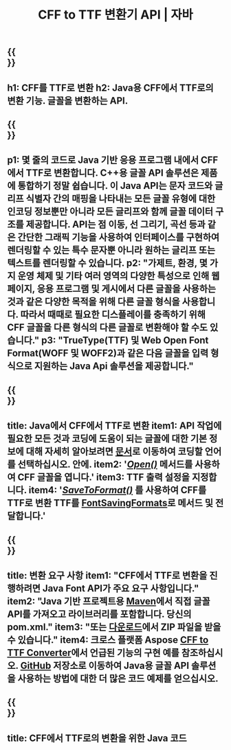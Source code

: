 ﻿---
translation: true
template: /_templates/conversion-child-java.md
title: CFF to TTF 변환기 API | 자바
description: Windows 및 Linux에서 Java API를 사용하여 CFF를 TTF로 변환합니다. 이 기본 CFF에서 TTF로의 글꼴 변환 기능을 자체 솔루션에 통합하십시오.
keywords: cff에서 ttf 자바 API로, cff2ttf 자바 솔루션으로, cff에서 ttf 자바로
url: /java/conversion/cff-to-ttf/
family: font
platformtag: java
feature: conversion
informat: CFF
outformat: TTF
faq: faqchild
otherformats: WOFF WOFF2
---

{{<section banner>}}
---
h1: CFF를 TTF로 변환
h2: Java용 CFF에서 TTF로의 변환 기능. 글꼴을 변환하는 API.
---

{{<section overview>}}
---
p1: 몇 줄의 코드로 Java 기반 응용 프로그램 내에서 CFF에서 TTF로 변환합니다. С++용 글꼴 API 솔루션은 제품에 통합하기 정말 쉽습니다. 이 Java API는 문자 코드와 글리프 식별자 간의 매핑을 나타내는 모든 글꼴 유형에 대한 인코딩 정보뿐만 아니라 모든 글리프와 함께 글꼴 데이터 구조를 제공합니다. API는 점 이동, 선 그리기, 곡선 등과 같은 간단한 그래픽 기능을 사용하여 인터페이스를 구현하여 렌더링할 수 있는 특수 문자뿐 아니라 원하는 글리프 또는 텍스트를 렌더링할 수 있습니다.
p2: "가제트, 환경, 몇 가지 운영 체제 및 기타 여러 영역의 다양한 특성으로 인해 웹 페이지, 응용 프로그램 및 게시에서 다른 글꼴을 사용하는 것과 같은 다양한 목적을 위해 다른 글꼴 형식을 사용합니다. 따라서 때때로 필요한 디스플레이를 충족하기 위해 CFF 글꼴을 다른 형식의 다른 글꼴로 변환해야 할 수도 있습니다."
p3: "TrueType(TTF) 및 Web Open Font Format(WOFF 및 WOFF2)과 같은 다음 글꼴을 입력 형식으로 지원하는 Java Api 솔루션을 제공합니다."
---

{{<section feature1>}}
---
title: Java에서 CFF에서 TTF로 변환
item1: API 작업에 필요한 모든 것과 코딩에 도움이 되는 글꼴에 대한 기본 정보에 대해 자세히 알아보려면 [문서](https://docs.aspose.com/font/)로 이동하여 코딩할 언어를 선택하십시오. 안에.
item2: '[*Open()*](https://reference.aspose.com/font/java/com.aspose.font/Font#open-com.aspose.font.FontDefinition-) 메서드를 사용하여 CFF 글꼴을 엽니다.'
item3: TTF 출력 설정을 지정합니다.
item4: '[*SaveToFormat()*](https://reference.aspose.com/font/java/com.aspose.font/Font#saveToFormat-java.io.OutputStream-com.aspose.font.FontSavingFormats-) 를 사용하여 CFF를 TTF로 변환 TTF를 [FontSavingFormats](https://reference.aspose.com/font/java/com.aspose.font/FontSavingFormats)로 메서드 및 전달합니다.'
---

{{<section feature2>}}
---
title: 변환 요구 사항
item1: "CFF에서 TTF로 변환을 진행하려면 Java Font API가 주요 요구 사항입니다."
item2: "Java 기반 프로젝트용 [Maven](https://repository.aspose.com/webapp/#/artifacts/browse/tree/General/repo/com/aspose/aspose-font)에서 직접 글꼴 API를 가져오고 라이브러리를 포함합니다. 당신의 pom.xml."
item3: "또는 [다운로드](https://releases.aspose.com/font/java/)에서 ZIP 파일을 받을 수 있습니다."
item4: 크로스 플랫폼 Aspose [CFF to TTF Converter](https://products.aspose.app/font/conversion/cff-to-ttf)에서 언급된 기능의 구현 예를 참조하십시오. [GitHub](https://github.com/aspose-font/Aspose.Font-Documentation/tree/master/java-examples) 저장소로 이동하여 Java용 글꼴 API 솔루션을 사용하는 방법에 대한 더 많은 코드 예제를 얻으십시오.
---

{{<section codeexample>}}
---
title: CFF에서 TTF로의 변환을 위한 Java 코드
---
